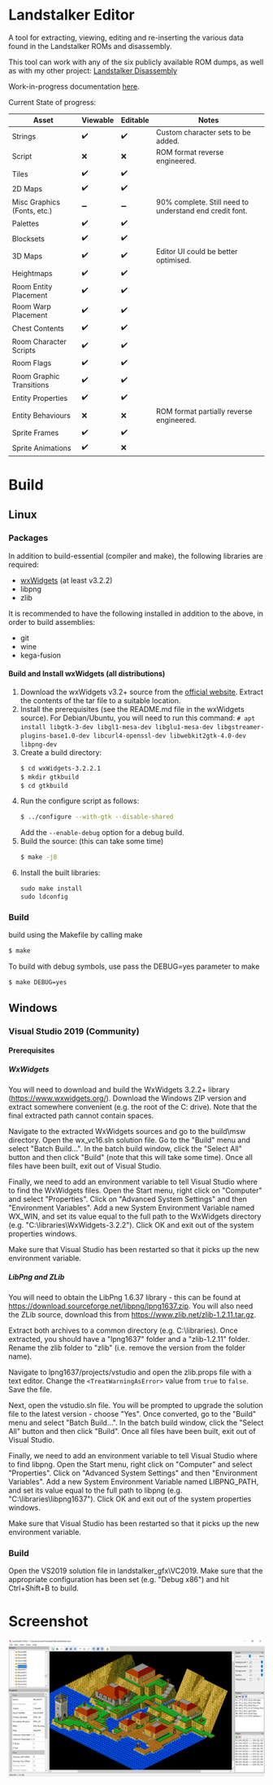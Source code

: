 # Landstalker Editor
A tool for extracting, viewing, editing and re-inserting the various data found in the Landstalker ROMs and disassembly.

This tool can work with any of the six publicly available ROM dumps, as well as with my other project: [Landstalker Disassembly](https://github.com/lordmir/landstalker_disasm)

Work-in-progress documentation [here](https://github.com/lordmir/landstalker_editor/wiki).

Current State of progress:

| Asset                       | Viewable           | Editable           | Notes                                                      |
|-----------------------------|--------------------|--------------------|------------------------------------------------------------|
| Strings                     | :heavy_check_mark: | :heavy_check_mark: | Custom character sets to be added.                         |
| Script                      | :x:                | :x:                | ROM format reverse engineered.                             |
| Tiles                       | :heavy_check_mark: | :heavy_check_mark: |                                                            |
| 2D Maps                     | :heavy_check_mark: | :heavy_check_mark: |                                                            |
| Misc Graphics (Fonts, etc.) | :heavy_minus_sign: | :heavy_minus_sign: | 90% complete. Still need to understand end credit font.    |
| Palettes                    | :heavy_check_mark: | :heavy_check_mark: |                                                            |
| Blocksets                   | :heavy_check_mark: | :heavy_check_mark: |                                                            |
| 3D Maps                     | :heavy_check_mark: | :heavy_check_mark: | Editor UI could be better optimised.                       |
| Heightmaps                  | :heavy_check_mark: | :heavy_check_mark: |                                                            |
| Room Entity Placement       | :heavy_check_mark: | :heavy_check_mark: |                                                            |
| Room Warp Placement         | :heavy_check_mark: | :heavy_check_mark: |                                                            |
| Chest Contents              | :heavy_check_mark: | :heavy_check_mark: |                                                            |
| Room Character Scripts      | :heavy_check_mark: | :heavy_check_mark: |                                                            |
| Room Flags                  | :heavy_check_mark: | :heavy_check_mark: |                                                            |
| Room Graphic Transitions    | :heavy_check_mark: | :heavy_check_mark: |                                                            |
| Entity Properties           | :heavy_check_mark: | :heavy_check_mark: |                                                            |
| Entity Behaviours           | :x:                | :x:                | ROM format partially reverse engineered.                   |
| Sprite Frames               | :heavy_check_mark: | :heavy_check_mark: |                                                            |
| Sprite Animations           | :heavy_check_mark: | :x:                |                                                            |

# Build

## Linux

### Packages

In addition to build-essential (compiler and make), the following libraries are required:
- [wxWidgets](https://www.wxwidgets.org/downloads/) (at least v3.2.2)
- libpng
- zlib

It is recommended to have the following installed in addition to the above, in order to build assemblies:
- git
- wine
- kega-fusion

#### Build and Install wxWidgets (all distributions)

 1. Download the wxWidgets v3.2+ source from the [official website](https://www.wxwidgets.org/downloads/). Extract the contents of the tar file to a suitable location.
 2. Install the prerequisites (see the README.md file in the wxWidgets source). For Debian/Ubuntu, you will need to run this command:
    `# apt install libgtk-3-dev libgl1-mesa-dev libglu1-mesa-dev libgstreamer-plugins-base1.0-dev libcurl4-openssl-dev libwebkit2gtk-4.0-dev libpng-dev`
 3. Create a build directory:
    ```sh
    $ cd wxWidgets-3.2.2.1
    $ mkdir gtkbuild
    $ cd gtkbuild
    ```
 4. Run the configure script as follows:
    ```sh
    $ ../configure --with-gtk --disable-shared
    ```
    Add the `--enable-debug` option for a debug build.
 5. Build the source: (this can take some time)
    ```sh
    $ make -j8
    ```
 6. Install the built libraries:
    ```
    sudo make install
    sudo ldconfig
    ```

### Build

 build using the Makefile by calling make

```sh
$ make
```

To build with debug symbols, use pass the DEBUG=yes parameter to make

```sh
$ make DEBUG=yes
```

## Windows

### Visual Studio 2019 (Community)

#### Prerequisites

##### WxWidgets

You will need to download and build the WxWidgets 3.2.2+ library (https://www.wxwidgets.org/). Download the Windows ZIP version and extract somewhere convenient (e.g. the root of the C: drive). Note that the final extracted path cannot contain spaces.

Navigate to the extracted WxWidgets sources and go to the build\msw directory. Open the wx_vc16.sln solution file. Go to the "Build" menu and select "Batch Build...". In the batch build window, click the "Select All" button and then click "Build" (note that this will take some time). Once all files have been built, exit out of Visual Studio.

Finally, we need to add an environment variable to tell Visual Studio where to find the WxWidgets files. Open the Start menu, right click on "Computer" and select "Properties". Click on "Advanced System Settings" and then "Environment Variables". Add a new System Environment Variable named WX_WIN, and set its value equal to the full path to the WxWidgets directory (e.g. "C:\libraries\WxWidgets-3.2.2"). Click OK and exit out of the system properties windows.

Make sure that Visual Studio has been restarted so that it picks up the new environment variable.

##### LibPng and ZLib

You will need to obtain the LibPng 1.6.37 library - this can be found at https://download.sourceforge.net/libpng/lpng1637.zip. You will also need the ZLib source, download this from https://www.zlib.net/zlib-1.2.11.tar.gz.

Extract both archives to a common directory (e.g. C:\libraries). Once extracted, you should have a "lpng1637" folder and a "zlib-1.2.11" folder. Rename the zlib folder to "zlib" (i.e. remove the version from the folder name).

Navigate to lpng1637/projects/vstudio and open the zlib.props file with a text editor. Change the ```<TreatWarningAsError>``` value from ```true``` to ```false```. Save the file.

Next, open the vstudio.sln file. You will be prompted to upgrade the solution file to the latest version - choose "Yes". Once converted, go to the "Build" menu and select "Batch Build...". In the batch build window, click the "Select All" button and then click "Build". Once all files have been built, exit out of Visual Studio.

Finally, we need to add an environment variable to tell Visual Studio where to find libpng. Open the Start menu, right click on "Computer" and select "Properties". Click on "Advanced System Settings" and then "Environment Variables". Add a new System Environment Variable named LIBPNG_PATH, and set its value equal to the full path to libpng (e.g. "C:\libraries\libpng1637"). Click OK and exit out of the system properties windows.

Make sure that Visual Studio has been restarted so that it picks up the new environment variable.

### Build

Open the VS2019 solution file in landstalker_gfx\VC2019. Make sure that the appropriate configuration has been set (e.g. "Debug x86") and hit Ctrl+Shift+B to build.

# Screenshot

![edit](landstalker_edit.png)
